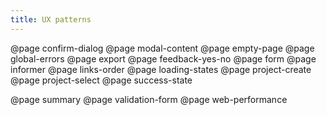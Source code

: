 ```yaml
---
title: UX patterns
---
```


@page confirm-dialog
@page modal-content
@page empty-page
@page global-errors
@page export
@page feedback-yes-no
@page form
@page informer
@page links-order
@page loading-states
@page project-create
@page project-select
@page success-state

@page summary
@page validation-form
@page web-performance
